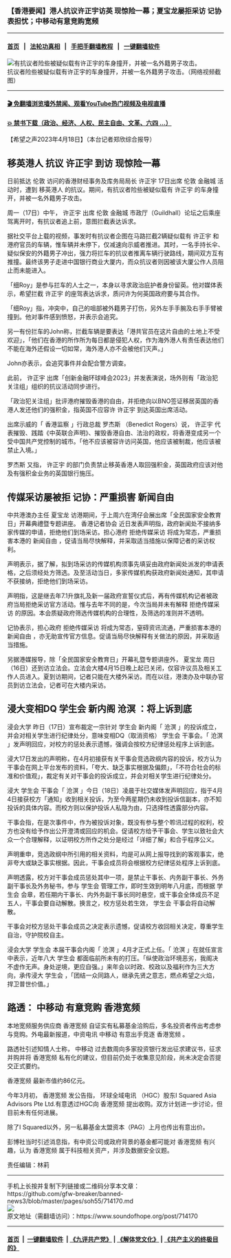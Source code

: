 ### 【香港要闻】港人抗议许正宇访英 现惊险一幕；夏宝龙屡拒采访 记协表担忧；中移动有意竞购宽频
------------------------

#### [首页](https://github.com/gfw-breaker/banned-news3/blob/master/README.md) &nbsp;&nbsp;|&nbsp;&nbsp; [法轮功真相](https://github.com/begood0513/basic/blob/master/README.md)  &nbsp;&nbsp;|&nbsp;&nbsp; [手把手翻墙教程](https://github.com/gfw-breaker/guides/wiki)  &nbsp;&nbsp;|&nbsp;&nbsp; [一键翻墙软件](https://github.com/gfw-breaker/nogfw/blob/master/README.md)  



<div><img alt="有抗议者险些被疑似载有许正宇的车身撞开，并被一名外籍男子攻击。" src="https://img.soundofhope.org/2023-04/london-1681840959507.jpg"/>
<br/><figcaption class="caption">
 抗议者险些被疑似载有许正宇的车身撞开，并被一名外籍男子攻击。（网络视频截图）
</figcaption></div><hr/>

#### [ 🎬  免翻墙浏览墙外禁闻、观看YouTube热门视频及电视直播](https://github.com/gfw-breaker/HelloWorld)

#### [ 💥  禁书下载（政治、经济、人权、民主自由、文革、六四 ...）](https://github.com/gfw-breaker/books/blob/master/README.md)

<div><div class="Content__Wrapper sc-1bvya0-0 elmmKw article_body" data-checkusr="" itemprop="articleBody">
 <div id="post_place_1">
 </div>
 <p class="meta-top">
  <span class="meta">
   【希望之声2023年4月18日】（本台记者郑欣综合报导）
  </span>
 </p>
 <h2>
  <strong>
   <ok href="/term/551057">
    移英港人
   </ok>
   抗议
   <ok href="/term/860273">
    许正宇
   </ok>
   到访 现惊险一幕
  </strong>
 </h2>
 <p>
  日前抵达
  <ok href="/term/14770">
   伦敦
  </ok>
  访问的香港财经事务及库务局局长
  <ok href="/term/860273">
   许正宇
  </ok>
  17日出席
  <ok href="/term/14770">
   伦敦
  </ok>
  <ok href="/term/855992">
   金融城
  </ok>
  活动时，遭到
  <ok href="/term/551057">
   移英港人
  </ok>
  的抗议。期间，有抗议者险些被疑似载有
  <ok href="/term/860273">
   许正宇
  </ok>
  的车身撞开，并被一名外籍男子攻击。
 </p>
 <p>
  周一（17日）中午，
  <ok href="/term/860273">
   许正宇
  </ok>
  出席
  <ok href="/term/14770">
   伦敦
  </ok>
  <ok href="/term/855992">
   金融城
  </ok>
  市政厅（Guildhall）论坛之后乘座驾离开时，有抗议者追上前，意图拦截表达诉求。
 </p>
 <p>
  据社交平台上载的视频，事发时有抗议者企图在马路拦截2辆疑似载有
  <ok href="/term/860273">
   许正宇
  </ok>
  和港府官员的车辆，惟车辆并未停下，仅减速向示威者推进。其时，一名手持长伞、疑似保安的外籍男子冲出，强力将拦车的抗议者推离车辆行驶路线，期间双方互有推撞。最终该男子走进中国银行商业大厦内，而众抗议者则因被该大厦公作人员阻止而未能进入。
 </p>
 <p>
  「细Roy」是参与拦车的人士之一，本身以寻求政治庇护者身份留英。他对媒体表示，希望拦截
  <ok href="/term/860273">
   许正宇
  </ok>
  的座驾表达诉求，质问许为何英国政府要与其合作。
 </p>
 <p>
  「细Roy」指，冲突中，自己的咀部被外籍男子打伤，另外左手手腕及右手手臂被撞到。他对事件感到愤怒，并表示会追究。
 </p>
 <p>
  另一有份拦车的John称，拦截车辆是要表达「港共官员在这片自由的土地上不受欢迎」，「他们在香港的所作所为每日都是侵犯人权，作为海外港人有责任表达他们不能在海外还假设一切如常，海外港人亦不会被他们灭声。」
 </p>
 <p>
  John亦表示，会追究事件并会配合警方调查。
 </p>
 <p>
  此前，
  <ok href="/term/860273">
   许正宇
  </ok>
  出席「创新金融环球峰会2023」并发表演说，场外则有「政治犯关注组」组织的抗议活动同步进行。
 </p>
 <p>
  「政治犯关注组」批评港府摧毁香港的自由，并拒绝向以BNO签证移居英国的香港人发还他们的强积金，指英国不应容许
  <ok href="/term/860273">
   许正宇
  </ok>
  到达英国出席活动。
 </p>
 <p>
  出席示威的「
  <ok href="/term/102445">
   香港监察
  </ok>
  」行政总裁
  <ok href="/term/70929">
   罗杰斯
  </ok>
  （Benedict Rogers）说，
  <ok href="/term/860273">
   许正宇
  </ok>
  代表摧毁、践踏《中英联合声明》、摧毁香港自由、法治的政权，将香港变成另一个受中国共产党控制的城市。「他不应该被容许访问英国，他应该被制裁，他应该被禁止入境。」
 </p>
 <p>
  <ok href="/term/70929">
   罗杰斯
  </ok>
  又指，
  <ok href="/term/860273">
   许正宇
  </ok>
  的部门负责禁止移英香港人取回强积金，英国政府应该对他及有强积金业务的英国银行施压。
 </p>
 <h2>
  <strong>
   传媒采访屡被拒 记协：严重损害
   <ok href="/term/19499">
    新闻自由
   </ok>
  </strong>
 </h2>
 <p>
  中共港澳办主任
  <ok href="/term/13399">
   夏宝龙
  </ok>
  访港期间，于上周六在湾仔会展出席「全民国家安全教育日」开幕典禮暨专题讲座。
  <ok href="/term/55132">
   香港记者协会
  </ok>
  近日发表声明指，政府新闻处不接纳多家传媒的申请，拒绝他们到场采访。担心港府
  <ok href="/term/861518">
   拒绝传媒采访
  </ok>
  将成为常态，严重损害本港的
  <ok href="/term/19499">
   新闻自由
  </ok>
  ，促请当局尽快解释，并采取适当措施以保障记者的采访权利。
 </p>
 <p>
  声明表示，据了解，拟到场采访的传媒机构须事先填妥由政府新闻处派发的申请表格，之后须经处方筛选。及至活动当日，多家传媒机构获政府新闻处通知，其申请不获接纳，拒绝他们到场采访。
 </p>
 <p>
  声明指，这是继去年7.1升旗礼及新一届政府宣誓仪式后，再有传媒机构记者被政府当局拒绝采访官方活动。惟与去年不同的是，今次当局并未有解释
  <ok href="/term/861518">
   拒绝传媒采访
  </ok>
  的原因。本会质疑政府筛选传媒机构的合理性，及筛选的准则并不透明。
 </p>
 <p>
  记协表示，担心政府
  <ok href="/term/861518">
   拒绝传媒采访
  </ok>
  将成为常态，窒碍资讯流通，严重损害本港的
  <ok href="/term/19499">
   新闻自由
  </ok>
  ，亦无助宣传官方信息。促请当局尽快解释有关做法的原因，并采取适当措施。
 </p>
 <p>
  另据港媒报导，除「全民国家安全教育日」开幕礼暨专题讲座外，
  <ok href="/term/13399">
   夏宝龙
  </ok>
  周日（16日）还到访立法会。立法会大楼4月15日晚上起已关闭，仅容许议员及相关工作人员进入。夏到访期间，记者只能在大楼外采访。而在以往，港澳办及中联办官员到访立法会，记者可在大楼内采访。
 </p>
 <h2>
  <strong>
   浸大变相DQ
   <ok href="/term/8159">
    学生会
   </ok>
   新内阁
   <ok href="/term/861521">
    沧溟
   </ok>
   ：将上诉到底
  </strong>
 </h2>
 <p>
  <ok href="/term/83295">
   浸会大学
  </ok>
  昨日（17日）宣布裁定一宗针对
  <ok href="/term/8159">
   学生会
  </ok>
  新内阁「
  <ok href="/term/861521">
   沧溟
  </ok>
  」的投诉成立，并会对相关学生进行纪律处分，意味变相DQ（取消资格）
  <ok href="/term/8159">
   学生会
  </ok>
  干事会。「
  <ok href="/term/861521">
   沧溟
  </ok>
  」发声明回应，对校方的惩处表示遗憾，强调会按校方纪律惩处程序上诉到底。
 </p>
 <p>
  浸大17日发出的声明称，在4月初接获有关干事会竞选政纲内容的投诉，校方认为干事会在网上平台发布的资料，「夸大、缺乏事实根据及偏颇」，「不符合社会的标准和价值观」，裁定有关对干事会的投诉成立，并会对相关学生进行纪律处分。
 </p>
 <p>
  浸大
  <ok href="/term/8159">
   学生会
  </ok>
  干事会「
  <ok href="/term/861521">
   沧溟
  </ok>
  」今日（18日）凌晨于社交媒体发声明回应，指于4月4日接获校方「通知」收到相关投诉，为至今两星期仍未收到投诉信副本，亦不知投诉的具体内容。而校方则以保护投诉人私隐为由，只选择性透露部分内容。
 </p>
 <p>
  干事会指，在是次事件中，作为被投诉对象，既没有参与整个聆讯过程的权利，校方也没有给予作出公开澄清或回应的机会。促请校方给予干事会、学生以致社会大众一个合理解释，以证明校方所作之处分是经过「详细了解」和合乎程序公义。
 </p>
 <p>
  声明重申，竞选政纲中所引用的相关资料，均是可从网上报导找到的客观事实，绝非夸大或缺乏事实根据。因此，干事会成员将会根据校方纪律惩处程序上诉到底。
 </p>
 <p>
  声明透露，校方对干事会成员惩处其中一项，是禁止干事长、内务副干事长、外务副干事长及外务秘书，参与
  <ok href="/term/8159">
   学生会
  </ok>
  管理工作，即时生效到明年八月底，而根据
  <ok href="/term/8159">
   学生会
  </ok>
  会章，若任期内干事长、内外务副干事长同时悬空，或干事会全体成员不足五人，干事会要自动解散。换言之，校方惩处若生效，
  <ok href="/term/8159">
   学生会
  </ok>
  干事会将自动解散。
 </p>
 <p>
  干事会对校方惩处干事会成员之决定表示遗憾，促请校方收回相关决定，尊重学生自治，守护院校自主。
 </p>
 <p>
  <ok href="/term/83295">
   浸会大学
  </ok>
  <ok href="/term/8159">
   学生会
  </ok>
  本届干事会内阁「
  <ok href="/term/861521">
   沧溟
  </ok>
  」4月才正式上任。「
  <ok href="/term/861521">
   沧溟
  </ok>
  」在就任宣言中表示，近年八大
  <ok href="/term/8159">
   学生会
  </ok>
  都面临前所未有的打压。「纵使政治环境恶劣，我阁决不虚作无声。身处逆境，更应自强。」来年会以时政、校政以及福利作为三大方向，承传浸大
  <ok href="/term/8159">
   学生会
  </ok>
  ，「团结一众同路人，继承先贤之意志，燃点希望之火焰，捍卫普世价值。」
 </p>
 <h2>
  <strong>
   路透：
   <ok href="/term/100970">
    中移动
   </ok>
   有意竞购
   <ok href="/term/861524">
    香港宽频
   </ok>
  </strong>
 </h2>
 <p>
  本地宽频服务供应商
  <ok href="/term/861524">
   香港宽频
  </ok>
  自证实有私募基金洽购后，多名投资者传出考虑参与竞购。外电最新报道，中资电讯
  <ok href="/term/100970">
   中移动
  </ok>
  有意出手竞逐
  <ok href="/term/861524">
   香港宽频
  </ok>
  。
 </p>
 <p>
  路透社引述知情人士称，
  <ok href="/term/100970">
   中移动
  </ok>
  过去数周向多家投资银行发出征求建议书，征求并购并将
  <ok href="/term/861524">
   香港宽频
  </ok>
  私有化的建议，但目前仍处于收集意见阶段，尚未决定会否提交正式要约。
 </p>
 <p>
  <ok href="/term/861524">
   香港宽频
  </ok>
  最新市值约86亿元。
 </p>
 <p>
  今年3月初，
  <ok href="/term/861524">
   香港宽频
  </ok>
  发公告指，
  <ok href="/term/861527">
   环球全域电讯
  </ok>
  （HGC）股东I Squared Asia Advisors Pte Ltd.有意透过HGC向
  <ok href="/term/861524">
   香港宽频
  </ok>
  提出收购。双方计划进一步讨论，但目前未有任何进展。
 </p>
 <p>
  除了I Squared以外，另一私募基金太盟资本（PAG）上月也传出有意出价。
 </p>
 <p>
  彭博社当时引述消息指，有中资公司或政府背景的基金都可能对
  <ok href="/term/861524">
   香港宽频
  </ok>
  有兴趣，认为
  <ok href="/term/861524">
   香港宽频
  </ok>
  属于科技相关资产，并涉及数据安全议题。
 </p>
 <p class="meta-btm">
  责任编辑：林莉
 </p>
</div>
</div>
<hr/>
手机上长按并复制下列链接或二维码分享本文章：<br/>
https://github.com/gfw-breaker/banned-news3/blob/master/pages/soh55/714170.md <br/>
<a href='https://github.com/gfw-breaker/banned-news3/blob/master/pages/soh55/714170.md'><img src='https://github.com/gfw-breaker/banned-news3/blob/master/pages/soh55/714170.md.png'/></a> <br/>
原文地址（需翻墙访问）：https://www.soundofhope.org/post/714170


------------------------
#### [首页](https://github.com/gfw-breaker/banned-news3/blob/master/README.md) &nbsp;|&nbsp; [一键翻墙软件](https://github.com/gfw-breaker/nogfw/blob/master/README.md) &nbsp;| [《九评共产党》](https://github.com/gfw-breaker/9ping.md/blob/master/README.md#九评之一评共产党是什么) | [《解体党文化》](https://github.com/gfw-breaker/jtdwh.md/blob/master/README.md) | [《共产主义的终极目的》](https://github.com/gfw-breaker/gczydzjmd.md/blob/master/README.md)


<img src='http://gfw-breaker.win/banned-news3/pages/soh55/714170.md' width='0px' height='0px'/>